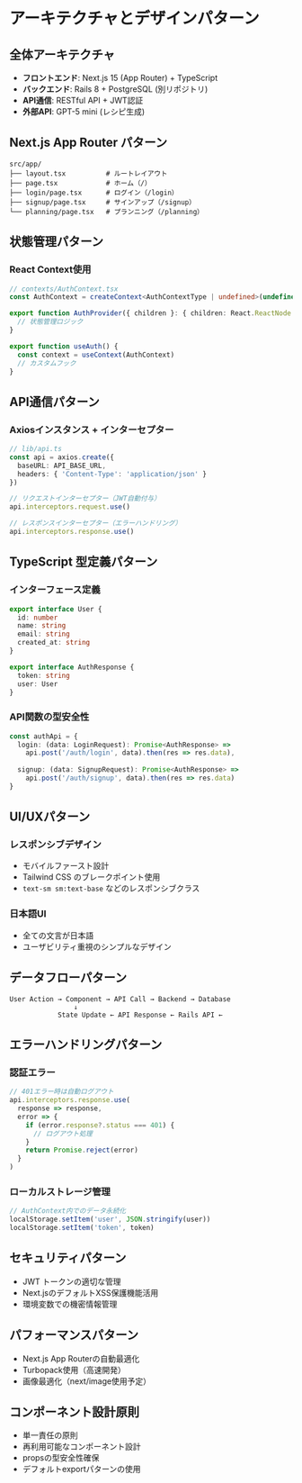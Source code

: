 # アーキテクチャとデザインパターン

## 全体アーキテクチャ
- **フロントエンド**: Next.js 15 (App Router) + TypeScript
- **バックエンド**: Rails 8 + PostgreSQL (別リポジトリ)
- **API通信**: RESTful API + JWT認証
- **外部API**: GPT-5 mini (レシピ生成)

## Next.js App Router パターン
```
src/app/
├── layout.tsx          # ルートレイアウト
├── page.tsx            # ホーム（/）
├── login/page.tsx      # ログイン（/login）
├── signup/page.tsx     # サインアップ（/signup）
└── planning/page.tsx   # プランニング（/planning）
```

## 状態管理パターン
### React Context使用
```typescript
// contexts/AuthContext.tsx
const AuthContext = createContext<AuthContextType | undefined>(undefined)

export function AuthProvider({ children }: { children: React.ReactNode }) {
  // 状態管理ロジック
}

export function useAuth() {
  const context = useContext(AuthContext)
  // カスタムフック
}
```

## API通信パターン
### Axiosインスタンス + インターセプター
```typescript
// lib/api.ts
const api = axios.create({
  baseURL: API_BASE_URL,
  headers: { 'Content-Type': 'application/json' }
})

// リクエストインターセプター（JWT自動付与）
api.interceptors.request.use()

// レスポンスインターセプター（エラーハンドリング）
api.interceptors.response.use()
```

## TypeScript 型定義パターン
### インターフェース定義
```typescript
export interface User {
  id: number
  name: string
  email: string
  created_at: string
}

export interface AuthResponse {
  token: string
  user: User
}
```

### API関数の型安全性
```typescript
const authApi = {
  login: (data: LoginRequest): Promise<AuthResponse> => 
    api.post('/auth/login', data).then(res => res.data),
  
  signup: (data: SignupRequest): Promise<AuthResponse> => 
    api.post('/auth/signup', data).then(res => res.data)
}
```

## UI/UXパターン
### レスポンシブデザイン
- モバイルファースト設計
- Tailwind CSS のブレークポイント使用
- `text-sm sm:text-base` などのレスポンシブクラス

### 日本語UI
- 全ての文言が日本語
- ユーザビリティ重視のシンプルなデザイン

## データフローパターン
```
User Action → Component → API Call → Backend → Database
                ↓
            State Update ← API Response ← Rails API ← 
```

## エラーハンドリングパターン
### 認証エラー
```typescript
// 401エラー時は自動ログアウト
api.interceptors.response.use(
  response => response,
  error => {
    if (error.response?.status === 401) {
      // ログアウト処理
    }
    return Promise.reject(error)
  }
)
```

### ローカルストレージ管理
```typescript
// AuthContext内でのデータ永続化
localStorage.setItem('user', JSON.stringify(user))
localStorage.setItem('token', token)
```

## セキュリティパターン
- JWT トークンの適切な管理
- Next.jsのデフォルトXSS保護機能活用
- 環境変数での機密情報管理

## パフォーマンスパターン
- Next.js App Routerの自動最適化
- Turbopack使用（高速開発）
- 画像最適化（next/image使用予定）

## コンポーネント設計原則
- 単一責任の原則
- 再利用可能なコンポーネント設計
- propsの型安全性確保
- デフォルトexportパターンの使用